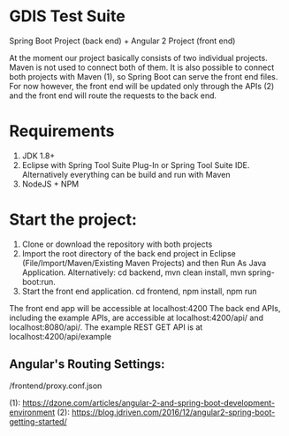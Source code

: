 GDIS Test Suite
==

Spring Boot Project (back end) + Angular 2 Project (front end)

At the moment our project basically consists of two individual projects. Maven is not used to connect
both of them. It is also possible to connect both projects with Maven (1), so Spring Boot can serve 
the front end files. For now however, the front end will be updated only through the APIs (2) and the front end will route the requests to the back end. 

Requirements
==
1. JDK 1.8+
2. Eclipse with Spring Tool Suite Plug-In or Spring Tool Suite IDE. Alternatively everything can be build and run with Maven
3. NodeJS + NPM 

Start the project: 
==
1. Clone or download the repository with both projects
2. Import the root directory of the back end project in Eclipse (File/Import/Maven/Existing Maven Projects) and then Run As Java Application. 
Alternatively: cd backend, mvn clean install, mvn spring-boot:run. 
3. Start the front end application. cd frontend, npm install, npm run

The front end app will be accessible at localhost:4200
The back end APIs, including the example APIs, are accessible at localhost:4200/api/ and localhost:8080/api/. The example REST GET API is at localhost:4200/api/example

Angular's Routing Settings: 
--
/frontend/proxy.conf.json

(1): https://dzone.com/articles/angular-2-and-spring-boot-development-environment
(2): https://blog.jdriven.com/2016/12/angular2-spring-boot-getting-started/
